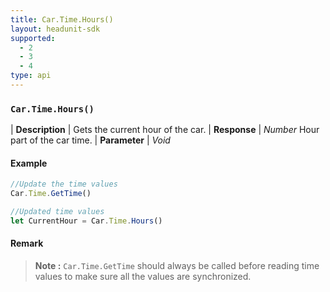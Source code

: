 ```yaml
---
title: Car.Time.Hours()
layout: headunit-sdk
supported:
  - 2
  - 3
  - 4
type: api
---
```


### `Car.Time.Hours()`

| **Description** | Gets the current hour of the car.
| **Response** | *Number*  Hour part of the car time.
| **Parameter**   | *Void*

#### Example

```javascript
//Update the time values
Car.Time.GetTime()

//Updated time values
let CurrentHour = Car.Time.Hours()
```

#### Remark

>**Note :** `Car.Time.GetTime` should always be called before reading time values to make sure all the values are synchronized.